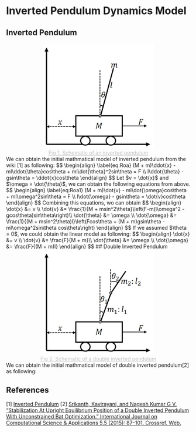 # Inverted Pendulum Dynamics Model

## Inverted Pendulum
<center>
<img src="../image/inverted pendulum.jpg" alt="avatar" style="zoom:60%;"/>
<div style="font-size:14px;color:#C0C0C0;text-decoration:underline">Fig 1. Schematic of an inverted pendulum</div> 
</center>
We can obtain the initial mathmatical model of inverted pendulum from the wiki [1] as following:
$$
\begin{align} \label{eq:Roa}
(M + m)\ddot{x} - ml\ddot{\theta}cos\theta + ml\dot{\theta}^2sin\theta = F \\
l\ddot{\theta} - gsin\theta = \ddot{x}cos\theta
\end{align}
$$
Let $v = \dot{x}$ and $\omega = \dot{\theta}$, we can obtain the following equations from above.
$$
\begin{align} \label{eq:Roa1}
(M + m)\dot{v} - ml\dot{\omega}cos\theta + ml\omega^2sin\theta = F \\
l\dot{\omega} - gsin\theta = \dot{v}cos\theta
\end{align}
$$
Combining this equations, wo can obtain
$$
\begin{align}
\dot{x} &= v \\
\dot{v} &= \frac{1}{M + msin^2\theta}\left(F-m(l\omega^2 - gcos\theta)sin\theta\right)\\
\dot{\theta} &= \omega \\
\dot{\omega} &= \frac{1}{(M + msin^2\theta)l}\left(Fcos\theta + (M + m)gsin\theta - ml\omega^2sin\theta cos\theta\right)
\end{align}
$$
If we assumed $\theta = 0$, we could obtain the linear model as following:
$$
\begin{align}
\dot{x} &= v \\
\dot{v} &= \frac{F}{M + m}\\
\dot{\theta} &= \omega \\
\dot{\omega} &= \frac{F}{(M + m)l}
\end{align}
$$
## Double Inverted Pendulum
<center>
<img src="../image/double inverted pendulum.jpg" alt="avatar" style="zoom:60%;"/>
<div style="font-size:14px;color:#C0C0C0;text-decoration:underline">Fig 2. Schematic of a double inverted pendulum</div> 
</center>
We can obtain the initial mathmatical model of double inverted pendulum[2] as following:

## References
[1] [Inverted Pendulum](https://en.wikipedia.org/wiki/Inverted_pendulum)
[2] [Srikanth, Kavirayani, and Nagesh Kumar G V. “Stabilization At Upright Equilibrium Position of a Double Inverted Pendulum With Unconstrained Bat Optimization.” International Journal on Computational Science & Applications 5.5 (2015): 87–101. Crossref. Web.](https://arxiv.org/abs/1511.02318)